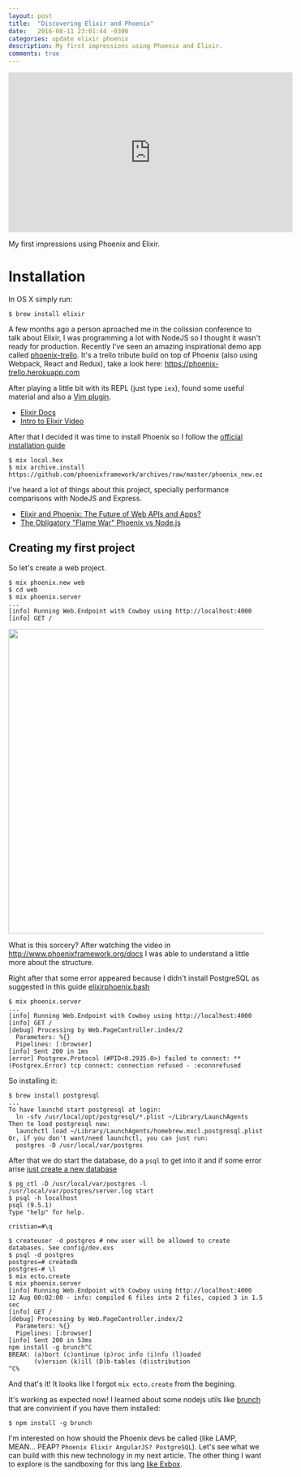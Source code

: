 ```yaml
---
layout: post
title:  "Discovering Elixir and Phoenix"
date:   2016-08-11 23:01:44 -0300
categories: update elixir phoenix
description: My first impressions using Phoenix and Elixir.
comments: true
---
```


<div class="embed-responsive embed-responsive-16by9">
  <iframe class="embed-responsive-item" width="560" height="315"
    src="https://www.youtube.com/embed/tnq2gwBhvCc" frameborder="0"
    allowfullscreen=""></iframe>
</div>

My first impressions using Phoenix and Elixir.

# Installation

In OS X simply run:

```
$ brew install elixir
```

A few months ago a person aproached me in the colission conference to talk about Elixir, I was programming a lot with NodeJS so I thought it wasn't ready for production. Recently I've seen an amazing inspirational demo app called [phoenix-trello](https://github.com/bigardone/phoenix-trello). It's a trello tribute build on top of Phoenix (also using Webpack, React and Redux), take a look here: https://phoenix-trello.herokuapp.com

After playing a little bit with its REPL (just type `iex`), found some useful material and also a [Vim plugin](https://github.com/elixir-lang/vim-elixir).

- [Elixir Docs](http://elixir-lang.org/getting-started/introduction.html)
- [Intro to Elixir Video](https://www.youtube.com/watch?v=lly-1UYmnFI)

After that I decided it was time to install Phoenix so I follow the [official installation guide](http://www.phoenixframework.org/docs/installation)

```
$ mix local.hex
$ mix archive.install https://github.com/phoenixframework/archives/raw/master/phoenix_new.ez
```

I've heard a lot of things about this project, specially performance comparisons with NodeJS and Express.

- [Elixir and Phoenix: The Future of Web APIs and Apps?](http://blog.carbonfive.com/2016/04/19/elixir-and-phoenix-the-future-of-web-apis-and-apps/)
- [The Obligatory "Flame War" Phoenix vs Node.js](http://www.akitaonrails.com/2015/12/03/the-obligatory-flame-war-phoenix-vs-node-js)

## Creating my first project

So let's create a web project.

```
$ mix phoenix.new web
$ cd web
$ mix phoenix.server
...
[info] Running Web.Endpoint with Cowboy using http://localhost:4000
[info] GET /
```

<img src="https://www.dropbox.com/s/t9h1az5gueazocn/Screenshot%202016-08-11%2019.49.05.png?dl=1" width="600" />

What is this sorcery? After watching the video in http://www.phoenixframework.org/docs I was able to understand a little more about the structure.

Right after that some error appeared because I didn't install PostgreSQL as suggested in this guide [elixirphoenix.bash](https://gist.github.com/likethesky/abb00e5aedc38ee9f711)

```
$ mix phoenix.server
...
[info] Running Web.Endpoint with Cowboy using http://localhost:4000
[info] GET /
[debug] Processing by Web.PageController.index/2
  Parameters: %{}
  Pipelines: [:browser]
[info] Sent 200 in 1ms
[error] Postgrex.Protocol (#PID<0.2935.0>) failed to connect: ** (Postgrex.Error) tcp connect: connection refused - :econnrefused
```

So installing it:

```
$ brew install postgresql
...
To have launchd start postgresql at login:
  ln -sfv /usr/local/opt/postgresql/*.plist ~/Library/LaunchAgents
Then to load postgresql now:
  launchctl load ~/Library/LaunchAgents/homebrew.mxcl.postgresql.plist
Or, if you don't want/need launchctl, you can just run:
  postgres -D /usr/local/var/postgres

```

After that we do start the database, do a `psql` to get into it and if some error arise [just create a new database](http://stackoverflow.com/a/28690238/467034)

```
$ pg_ctl -D /usr/local/var/postgres -l /usr/local/var/postgres/server.log start
$ psql -h localhost
psql (9.5.1)
Type "help" for help.

cristian=#\q

$ createuser -d postgres # new user will be allowed to create databases. See config/dev.exs
$ psql -d postgres
postgres=# createdb
postgres-# \l
$ mix ecto.create
$ mix phoenix.server
[info] Running Web.Endpoint with Cowboy using http://localhost:4000
12 Aug 00:02:00 - info: compiled 6 files into 2 files, copied 3 in 1.5 sec
[info] GET /
[debug] Processing by Web.PageController.index/2
  Parameters: %{}
  Pipelines: [:browser]
[info] Sent 200 in 53ms
npm install -g brunch^C
BREAK: (a)bort (c)ontinue (p)roc info (i)nfo (l)oaded
       (v)ersion (k)ill (D)b-tables (d)istribution
^C%
```

And that's it! It looks like I forgot `mix ecto.create` from the begining.

It's working as expected now! I learned about some nodejs utils like [brunch](http://brunch.io/) that are convinient if you have them installed:

```
$ npm install -g brunch
```

I'm interested on how should the Phoenix devs be called (like LAMP, MEAN... PEAP? `Phoenix Elixir AngularJS? PostgreSQL`). Let's see what we can build with this new technology in my next article. The other thing I want to explore is the sandboxing for this lang [like Exbox](https://github.com/christhekeele/exbox).
